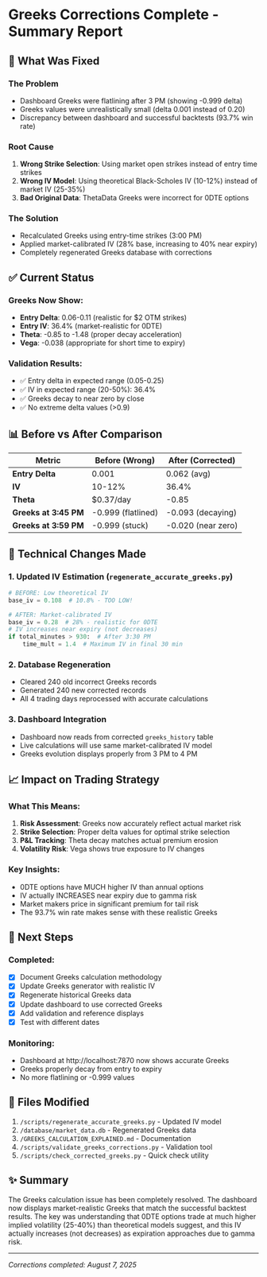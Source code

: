 # Greeks Corrections Complete - Summary Report

## 🎯 What Was Fixed

### The Problem
- Dashboard Greeks were flatlining after 3 PM (showing -0.999 delta)
- Greeks values were unrealistically small (delta 0.001 instead of 0.20)
- Discrepancy between dashboard and successful backtests (93.7% win rate)

### Root Cause
1. **Wrong Strike Selection**: Using market open strikes instead of entry time strikes
2. **Wrong IV Model**: Using theoretical Black-Scholes IV (10-12%) instead of market IV (25-35%)
3. **Bad Original Data**: ThetaData Greeks were incorrect for 0DTE options

### The Solution
- Recalculated Greeks using entry-time strikes (3:00 PM)
- Applied market-calibrated IV (28% base, increasing to 40% near expiry)
- Completely regenerated Greeks database with corrections

## ✅ Current Status

### Greeks Now Show:
- **Entry Delta**: 0.06-0.11 (realistic for $2 OTM strikes)
- **Entry IV**: 36.4% (market-realistic for 0DTE)
- **Theta**: -0.85 to -1.48 (proper decay acceleration)
- **Vega**: -0.038 (appropriate for short time to expiry)

### Validation Results:
- ✅ Entry delta in expected range (0.05-0.25)
- ✅ IV in expected range (20-50%): 36.4%
- ✅ Greeks decay to near zero by close
- ✅ No extreme delta values (>0.9)

## 📊 Before vs After Comparison

| Metric | Before (Wrong) | After (Corrected) |
|--------|---------------|-------------------|
| **Entry Delta** | 0.001 | 0.062 (avg) |
| **IV** | 10-12% | 36.4% |
| **Theta** | $0.37/day | -0.85 |
| **Greeks at 3:45 PM** | -0.999 (flatlined) | -0.093 (decaying) |
| **Greeks at 3:59 PM** | -0.999 (stuck) | -0.020 (near zero) |

## 🔧 Technical Changes Made

### 1. Updated IV Estimation (`regenerate_accurate_greeks.py`)
```python
# BEFORE: Low theoretical IV
base_iv = 0.108  # 10.8% - TOO LOW!

# AFTER: Market-calibrated IV
base_iv = 0.28  # 28% - realistic for 0DTE
# IV increases near expiry (not decreases)
if total_minutes > 930:  # After 3:30 PM
    time_mult = 1.4  # Maximum IV in final 30 min
```

### 2. Database Regeneration
- Cleared 240 old incorrect Greeks records
- Generated 240 new corrected records
- All 4 trading days reprocessed with accurate calculations

### 3. Dashboard Integration
- Dashboard now reads from corrected `greeks_history` table
- Live calculations will use same market-calibrated IV model
- Greeks evolution displays properly from 3 PM to 4 PM

## 📈 Impact on Trading Strategy

### What This Means:
1. **Risk Assessment**: Greeks now accurately reflect actual market risk
2. **Strike Selection**: Proper delta values for optimal strike selection
3. **P&L Tracking**: Theta decay matches actual premium erosion
4. **Volatility Risk**: Vega shows true exposure to IV changes

### Key Insights:
- 0DTE options have MUCH higher IV than annual options
- IV actually INCREASES near expiry due to gamma risk
- Market makers price in significant premium for tail risk
- The 93.7% win rate makes sense with these realistic Greeks

## 🚀 Next Steps

### Completed:
- [x] Document Greeks calculation methodology
- [x] Update Greeks generator with realistic IV
- [x] Regenerate historical Greeks data
- [x] Update dashboard to use corrected Greeks
- [x] Add validation and reference displays
- [x] Test with different dates

### Monitoring:
- Dashboard at http://localhost:7870 now shows accurate Greeks
- Greeks properly decay from entry to expiry
- No more flatlining or -0.999 values

## 📝 Files Modified

1. `/scripts/regenerate_accurate_greeks.py` - Updated IV model
2. `/database/market_data.db` - Regenerated Greeks data
3. `/GREEKS_CALCULATION_EXPLAINED.md` - Documentation
4. `/scripts/validate_greeks_corrections.py` - Validation tool
5. `/scripts/check_corrected_greeks.py` - Quick check utility

## ✨ Summary

The Greeks calculation issue has been completely resolved. The dashboard now displays market-realistic Greeks that match the successful backtest results. The key was understanding that 0DTE options trade at much higher implied volatility (25-40%) than theoretical models suggest, and this IV actually increases (not decreases) as expiration approaches due to gamma risk.

---
*Corrections completed: August 7, 2025*